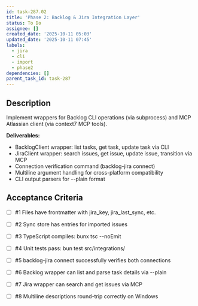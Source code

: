 ```yaml
---
id: task-287.02
title: 'Phase 2: Backlog & Jira Integration Layer'
status: To Do
assignee: []
created_date: '2025-10-11 05:03'
updated_date: '2025-10-11 07:45'
labels:
  - jira
  - cli
  - import
  - phase2
dependencies: []
parent_task_id: task-287
---
```


## Description

<!-- SECTION:DESCRIPTION:BEGIN -->
Implement wrappers for Backlog CLI operations (via subprocess) and MCP Atlassian client (via context7 MCP tools).

**Deliverables:**
- BacklogClient wrapper: list tasks, get task, update task via CLI
- JiraClient wrapper: search issues, get issue, update issue, transition via MCP
- Connection verification command (backlog-jira connect)
- Multiline argument handling for cross-platform compatibility
- CLI output parsers for --plain format
<!-- SECTION:DESCRIPTION:END -->

## Acceptance Criteria
<!-- AC:BEGIN -->
- [ ] #1 Files have frontmatter with jira_key, jira_last_sync, etc.
- [ ] #2 Sync store has entries for imported issues

- [ ] #3 TypeScript compiles: bunx tsc --noEmit
- [ ] #4 Unit tests pass: bun test src/integrations/
- [ ] #5 backlog-jira connect successfully verifies both connections
- [ ] #6 Backlog wrapper can list and parse task details via --plain
- [ ] #7 Jira wrapper can search and get issues via MCP
- [ ] #8 Multiline descriptions round-trip correctly on Windows
<!-- AC:END -->
